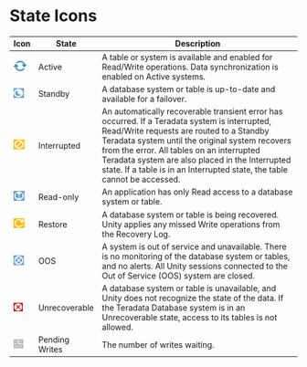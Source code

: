 # State Icons

|Icon|State|Description|
|----|-----|-----------|
|<img src="iru1543850123956.gif" alt="" />|Active|A table or system is available and enabled for Read/Write operations. Data synchronization is enabled on Active systems.|
|<img src="eun1543850087719.gif" alt="" />|Standby|A database system or table is up-to-date and available for a failover.|
|<img src="oyz1543850073755.gif" alt="" />|Interrupted|An automatically recoverable transient error has occurred. If a Teradata system is interrupted, Read/Write requests are routed to a Standby Teradata system until the original system recovers from the error. All tables on an interrupted Teradata system are also placed in the Interrupted state. If a table is in an Interrupted state, the table cannot be accessed.|
|<img src="bkj1543850103786.gif" alt="" />|Read-only|An application has only Read access to a database system or table.|
|<img src="iep1543850095053.gif" alt="" />|Restore|A database system or table is being recovered. Unity applies any missed Write operations from the Recovery Log.|
|<img src="fvn1543850059760.gif" alt="" />|OOS|A system is out of service and unavailable. There is no monitoring of the database system or tables, and no alerts. All Unity sessions connected to the Out of Service (OOS) system are closed.|
|<img src="gpt1543850137256.gif" alt="" />|Unrecoverable|A database system or table is unavailable, and Unity does not recognize the state of the data. If the Teradata Database system is in an Unrecoverable state, access to its tables is not allowed.|
|<img src="lwx1543850120080.gif" alt="" />|Pending Writes|The number of writes waiting.|


